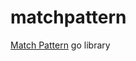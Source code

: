 # matchpattern

[Match Pattern](https://developer.mozilla.org/en-US/docs/Mozilla/Add-ons/WebExtensions/Match_patterns) go library
